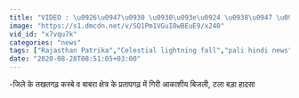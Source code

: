 ```yaml
---
title: "VIDEO : \u0926\u0947\u0930 \u0930\u093e\u0924 \u0938\u0947 \u091a\u0932 \u0930\u0939\u093e \u092c\u093e\u0930\u093f\u0936 \u0915\u093e \u0926\u094c\u0930, \u091c\u0935\u093e\u0908 \u092c\u093e\u0902\u0927 \u0915\u093e \u0917\u0947\u091c 31.90, \u091c\u093f\u0932\u0947 \u0915\u0947 \u0915\u0908 \u092c\u093e\u0902\u0927\u094b\u0902 \u092e\u0947\u0902 \u092a\u093e\u0928\u0940 \u0915\u0940 \u0906\u0935\u0915 \u091c\u093e\u0930\u0940"
image: "https://s1.dmcdn.net/v/SQ1Pm1VGuI8wBEuE9/x240"
vid_id: "x7vqu7k"
categories: "news"
tags: ["Rajasthan Patrika","Celestial lightning fall","pali hindi news"]
date: "2020-08-28T08:51:05+03:00"
---
```

-जिले के तखतगढ़ कस्बे व बाबरा क्षेत्र के प्रतापगढ़ में गिरी आकाशीय बिजली, टला बड़ा हादसा
